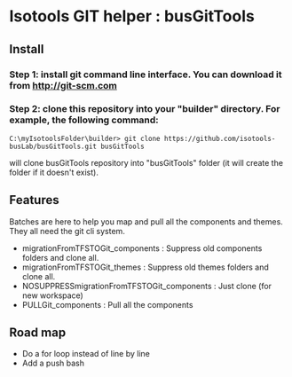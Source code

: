 # Isotools GIT helper : busGitTools

## Install
### Step 1: install git command line interface. You can download it from http://git-scm.com
### Step 2: clone this repository into your "builder" directory. For example, the following command:

    C:\myIsotoolsFolder\builder> git clone https://github.com/isotools-busLab/busGitTools.git busGitTools

will clone busGitTools repository into "busGitTools" folder (it will create the folder if it doesn't exist).

## Features

Batches are here to help you map and pull all the components and themes. They all need the git cli system.

- migrationFromTFSTOGit_components : Suppress old components folders and clone all.
- migrationFromTFSTOGit_themes : Suppress old themes folders and clone all.
- NOSUPPRESSmigrationFromTFSTOGit_components : Just clone (for new workspace) 
- PULLGit_components : Pull all the components

## Road map

- Do a for loop instead of line by line
- Add a push bash

